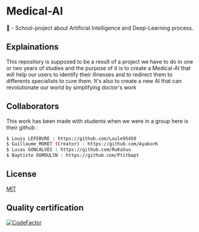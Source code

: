 # Medical-AI

🔬 - School-project about Artificial Intelligence and Deep-Learning process.

## Explainations 

This repository is supposed to be a result of a project we have to do in one or two years of studies and the purpose of it is to create a Medical-AI that will help our users to identify their illnesses and to redirect them to differents specialists to cure them. It's also to create a new AI that can revolutionate our world by simplifying doctor's work

## Collaborators

This work has been made with students when we were in a group here is their github :

```bash
$ Louis LEFEBVRE : https://github.com/Loule95450
$ Guillaume MORET (Creator) : https://github.com/AyakorK
$ Lucas GONCALVES : https://github.com/RuKaSuu
$ Baptiste DUMOULIN : https://github.com/Ptitbapt
```

## License
[MIT](https://choosealicense.com/licenses/mit/)

## Quality certification
[![CodeFactor](https://www.codefactor.io/repository/github/codingfactory-repos/medical-ai/badge)](https://www.codefactor.io/repository/github/codingfactory-repos/medical-ai)
